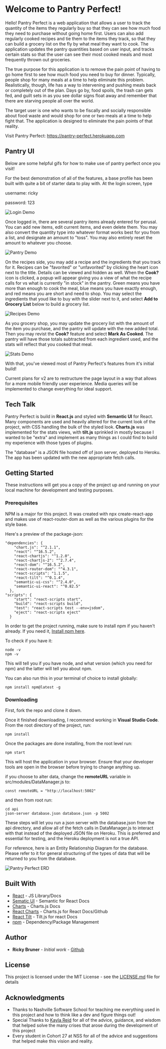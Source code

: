 # Welcome to Pantry Perfect!

Hello! Pantry Perfect is a web application that allows a user to track the quantity of the items they regularly buy so that they can see how much food they need to purchase without going home first. Users can also add regularly cooked recipes and tie them to the items they track, so that they can build a grocery list on the fly by what meal they want to cook. The application updates the pantry quantities based on user input, and tracks certain stats so that the user can see their most cooked meals and most frequently thrown out groceries.

The true purpose for this application is to remove the pain point of having to go home first to see how much food you need to buy for dinner. Typically, people shop for many meals at a time to help eliminate this problem. Realistically, though, life has a way to intervening and pushing meals back or completely out of the plan. Days go by, food spoils, the trash can gets fed, and guilt sets in as you see dollar signs float away and remember that there are starving people all over the world.

The target user is one who wants to be fiscally and socially responsible about food waste and would shop for one or two meals at a time to help fight that. The application is designed to eliminate the pain points of that reality.

Visit Pantry Perfect: https://pantry-perfect.herokuapp.com

## Pantry UI

Below are some helpful gifs for how to make use of pantry perfect once you visit!

For the best demonstration of all of the features, a base profile has been built with quite a bit of starter data to play with. At the login screen, type 

username: ricky

password: 123

![Login Demo](https://github.com/ricky-bruner/Pantry-Perfect-Midstone/blob/master/readmegifs/login.gif?raw=true)

Once logged in, there are several pantry items already entered for perusal. You can add new items, edit current items, and even delete them. You may also convert the quantity type into whatever format works best for you from a list, and designate an amount to "toss". You may also entirely reset the amount to whatever you choose.

![Pantry Demo](https://github.com/ricky-bruner/Pantry-Perfect-Midstone/blob/master/readmegifs/pantry-search-convert.gif?raw=true)

On the recipes side, you may add a recipe and the ingredients that you track for it. Recipes can be "favorited" or "unfavorited" by clicking the heart icon next to the title. Details can be viewed and hidden as well. When the **Cook?** icon is clicked, a popup will appear giving you a view of what the recipe calls for vs what is currently "in stock" in the pantry. Green means you have more than enough to cook the meal, blue means you have exactly enough, and red means you are short and need to shop. You may select the ingredients that youd like to buy with the slider next to it, and select **Add to Grocery List** below to build a grocery list. 

![Recipes Demo](https://github.com/ricky-bruner/Pantry-Perfect-Midstone/blob/master/readmegifs/recipe-features.gif?raw=true)

As you grocery shop, you may update the grocery list with the amount of the item you purchase, and the pantry will update with the new added total. Then you may revist the **Cook?** feature and select **Mark As Cooked**. The pantry will have those totals subtracted from each ingredient used, and the stats will reflect that you cooked that meal. 

![Stats Demo](https://github.com/ricky-bruner/Pantry-Perfect-Midstone/blob/master/readmegifs/stats-tracking.gif?raw=true)

With that, you've viewed most of Pantry Perfect's features from it's initial build!

Current plans for v2 are to restructure the page layout in a way that allows for a more mobile friendly user experience. Media queries will be implemented to change everything for ideal support. 

## Tech Talk

Pantry Perfect is build in **React.js** and styled with **Semantic UI** for React. Many components are used and heavily altered for the current look of the project, with CSS handling the bulk of the styled look. **Charts.js** was implemented for the stats views, with **tilt.js** sprinkled in mostly because I wanted to be "extra" and implement as many things as I could find to build my experience with those types of plugins.

The "database" is a JSON file hosted off of json server, deployed to Heroku. The app has been updated with the new appropriate fetch calls. 

## Getting Started

These instructions will get you a copy of the project up and running on your local machine for development and testing purposes.

### Prerequisites

NPM is a major for this project. It was created with npx create-react-app and makes use of react-router-dom as well as the various plugins for the style base.

Here's a preview of the package-json:
```
"dependencies": {
    "chart.js": "^2.1.1",
    "react": "^16.5.2",
    "react-chartjs": "^1.2.0",
    "react-chartjs-2": "^2.7.4",
    "react-dom": "^16.5.2",
    "react-router-dom": "^4.3.1",
    "react-scripts": "1.1.5",
    "react-tilt": "^0.1.4",
    "semantic-ui-css": "^2.4.0",
    "semantic-ui-react": "^0.82.5"
  },
"scripts": {
    "start": "react-scripts start",
    "build": "react-scripts build",
    "test": "react-scripts test --env=jsdom",
    "eject": "react-scripts eject"
  }
```

In order to get the project running, make sure to install npm if you haven't already.
If you need it, [Install npm here](https://www.npmjs.com/get-npm).


To check if you have it:
```
node -v
npm -v
```
This will tell you if you have node, and what version (which you need for npm)
and the latter will tell you about npm.

You can also run this in your terminal of choice to install globally:
```
npm install npm@latest -g
```

### Downloading

First, fork the repo and clone it down. 

Once it finished downloading, I recommend working in **Visual Studio Code**.
From the root directory of the project, run:
```
npm install
```

Once the packages are done installing, from the root level run:
```
npm start
```

This will host the application in your browser.
Ensure that your developer tools are open in the browser before trying to change anything up.

if you choose to alter data, change the **remoteURL** variable in src/modules/DataManager.js to:
```
const remoteURL = "http://localhost:5002"
```
and then from root run:
```
cd api
json-server database.json database.json -p 5002
```

These steps will let you run a json server with the database.json from the api directory, and allow all of the fetch calls in DataManager.js to interact with that instead of the deployed JSON file on Heroku. This is preferred and essential for testing, and the Heroku deployment is not a true API.

For reference, here is an Entity Relationship Diagram for the database. Please refer to it for general structuring of the types of data that will be returned to you from the database.

![Pantry Perfect ERD](https://github.com/ricky-bruner/Pantry-Perfect-Midstone/blob/master/PantryAppERD.png)

## Built With

* [React](https://reactjs.org/) - JS Library/Docs
* [Sematic UI](https://react.semantic-ui.com/) - Semantic for React Docs
* [Charts](http://www.chartjs.org/) - Charts.js Docs
* [React Charts](https://github.com/reactjs/react-chartjs) - Charts.js for React Docs/Github
* [React Tilt](https://www.npmjs.com/package/react-tilt) - Tilt.js for react Docs
* [npm](https://www.npmjs.com/get-npm) - Dependency/Package Management


## Author

* **Ricky Bruner** - *Initial work* - [Github](https://github.com/ricky-bruner)


## License

This project is licensed under the MIT License - see the [LICENSE.md](LICENSE.md) file for details

## Acknowledgments

* Thanks to Nashville Software School for teaching me everything used in this project and how to think like a dev and figure things out!
* Special Thanks to [Kayla Reid](http://github.com/KaylaReid) for all of the advice, guidance, and wisdom that helped solve the many crises that arose during the development of this project
* Every student in Cohort 27 at NSS for all of the advice and suggestions that helped make this vision and reality.








